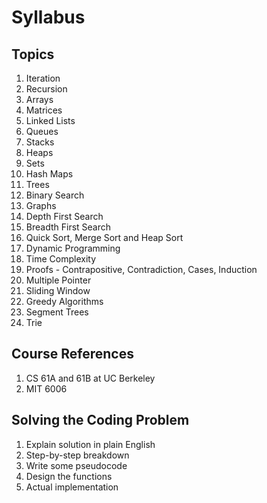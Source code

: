 # Syllabus
## Topics
1.	Iteration
2.	Recursion
3.	Arrays
4.	Matrices
5.	Linked Lists
6.	Queues
7.	Stacks
8.	Heaps
9.	Sets
10.	Hash Maps
11.	Trees
12.	Binary Search
13.	Graphs
14.	Depth First Search
15.	Breadth First Search
16.	Quick Sort, Merge Sort and Heap Sort
17.	Dynamic Programming
18.	Time Complexity
19.	Proofs - Contrapositive, Contradiction, Cases, Induction
20.	Multiple Pointer
21.	Sliding Window
22.	Greedy Algorithms
23. Segment Trees
24. Trie

## Course References
1.	CS 61A and 61B at UC Berkeley
2.	MIT 6006

## Solving the Coding Problem
1.	Explain solution in plain English
2.	Step-by-step breakdown
3.	Write some pseudocode
4.	Design the functions
5.	Actual implementation